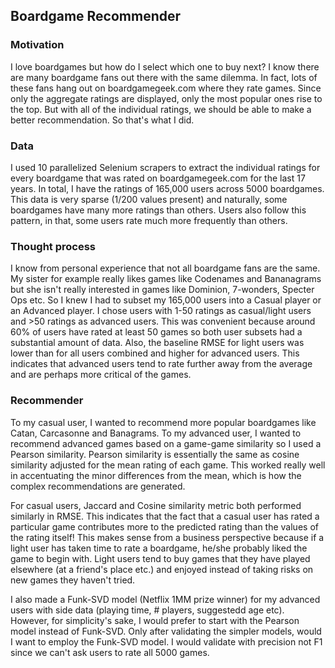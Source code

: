 ## Boardgame Recommender

### Motivation

I love boardgames but how do I select which one to buy next? I know there are many boardgame fans out there with the same dilemma. In fact, lots of these fans hang out on boardgamegeek.com where they rate games. Since only the aggregate ratings are displayed, only the most popular ones rise to the top. But with all of the individual ratings, we should be able to make a better recommendation. So that's what I did.

### Data
I used 10 parallelized Selenium scrapers to extract the individual ratings for every boardgame that was rated on boardgamegeek.com for the last 17 years. In total, I have the ratings of 165,000 users across 5000 boardgames. This data is very sparse (1/200 values present) and naturally, some boardgames have many more ratings than others. Users also follow this pattern, in that, some users rate much more frequently than others.

### Thought process
I know from personal experience that not all boardgame fans are the same. My sister for example really likes games like Codenames and Bananagrams but she isn't really interested in games like Dominion, 7-wonders, Specter Ops etc. So I knew I had to subset my 165,000 users into a Casual player or an Advanced player. I chose users with 1-50 ratings as casual/light users and >50 ratings as advanced users. This was convenient because around 60% of users have rated at least 50 games so both user subsets had a substantial amount of data. Also, the baseline RMSE for light users was lower than for all users combined and higher for advanced users. This indicates that advanced users tend to rate further away from the average and are perhaps more critical of the games. 

### Recommender
To my casual user, I wanted to recommend more popular boardgames like Catan, Carcasonne and Banagrams. To my advanced user, I wanted to recommend advanced games based on a game-game similarity so I used a Pearson similarity. Pearson similarity is essentially the same as cosine similarity adjusted for the mean rating of each game. This worked really well in accentuating the minor differences from the mean, which is how the complex recommendations are generated.

For casual users, Jaccard and Cosine similarity metric both performed similarly in RMSE. This indicates that the fact that a casual user has rated a particular game contributes more to the predicted rating than the values of the rating itself! This makes sense from a business perspective because if a light user has taken time to rate a boardgame, he/she probably liked the game to begin with. Light users tend to buy games that they have played elsewhere (at a friend's place etc.) and enjoyed instead of taking risks on new games they haven't tried.

I also made a Funk-SVD model (Netflix 1MM prize winner) for my advanced users with side data (playing time, # players, suggestedd age etc). However, for simplicity's sake, I would prefer to start with the Pearson model instead of Funk-SVD. Only after validating the simpler models, would I want to employ the Funk-SVD model. I would validate with precision not F1 since we can't ask users to rate all 5000 games.
